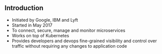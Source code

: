 ## Introduction

* Initiated by Google, IBM and Lyft
* Started in May 2017
* To connect, secure, manage and monitor microservices
* Works on top of Kubernetes
* Provides developers and devops fine-grained visibility and control over traffic without requiring any changes to application code